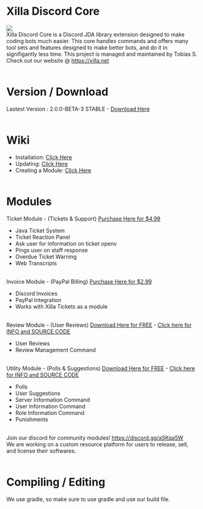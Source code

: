 # Xilla Discord Core<br>
[![](https://jitpack.io/v/XillaTech/Xilla-Discord-Core.svg)](https://jitpack.io/#XillaTech/Xilla-Discord-Core)<br>
Xilla Discord Core is a Discord JDA library extension designed to make coding bots much easier. This core handles commands and offers many tool sets and features designed to make better bots, and do it in signifigantly less time. This project is managed and maintained by Tobias S. Check out our website @ <a href="https://xilla.net">https://xilla.net</a><br><br>

# Version / Download<br>
Lastest Version : 2.0.0-BETA-3 STABLE - <a href="https://github.com/XillaTech/Xilla-Discord-Core/raw/master/target/Xilla-Discord-Core-v2.0.0-BETA-3.jar">Download Here</a><br><br>

# Wiki<br>
 - Installation: <a href="https://github.com/XillaTech/Xilla-Discord-Core/wiki/Installation">Click Here</a><br>
 - Updating: <a href="https://github.com/XillaTech/Xilla-Discord-Core/wiki/Updating">Click Here</a><br>
 - Creating a Module: <a href="https://github.com/XillaTech/Xilla-Discord-Core/wiki/Creating-a-Java-Module">Click Here</a><br><br>

# Modules<br> 
Ticket Module - (Tickets & Support) <a href="https://www.mc-market.org/resources/16500/">Purchase Here for $4.99</a><br>
- Java Ticket System<br>
- Ticket Reaction Panel<br>
- Ask user for information on ticket openv
- Pings user on staff response<br>
- Overdue Ticket Warning<br>
- Web Transcripts<br><br>

Invoice Module - (PayPal Billing) <a href="https://www.mc-market.org/resources/16811/">Purchase Here for $2.99</a><br>
- Discord Invoices<br>
- PayPal Integration<br>
- Works with Xilla Tickets as a module<br><br>

Review Module - (User Reviews) <a href="https://api.xilla.net/download/ReviewBot-1.0-SNAPSHOT.jar">Download Here for FREE</a> - <a href="https://github.com/Alontrle/Xilla-Discord-Core/blob/master/Modules/ReviewBot">Click here for INFO and SOURCE CODE</a><br>
- User Reviews<br>
- Review Management Command<br><br>

Utility Module - (Polls & Suggestions) <a href="https://api.xilla.net/download/UtilityBot-1.0-SNAPSHOT.jar">Download Here for FREE</a> - <a href="https://github.com/Alontrle/Xilla-Discord-Core/tree/master/Modules/UtilityBot">Click here for INFO and SOURCE CODE</a><br>
- Polls<br>
- User Suggestions<br>
- Server Information Command<br>
- User Information Command<br>
- Role Information Command<br>
- Punishments<br><br>

Join our discord for community modules! https://discord.gg/aSKqa5W<br>
We are working on a custom resource platform for users to release, sell, and license their softwares.<br><br>

# Compiling / Editing<br>
We use gradle, so make sure to use gradle and use our build file.

